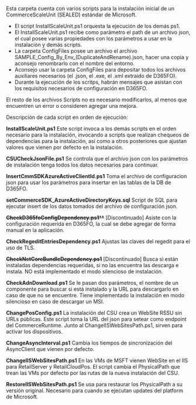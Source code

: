 Esta carpeta cuenta con varios scripts para la instalación inicial de un CommerceScaleUnit (SEALED) estándar de Microsoft.

* El script InstallScaleUnit.ps1 orquesta la ejecución de los demás ps1.
* El InstallScaleUnit.ps1 recibe como parámetro el path de un archivo json, el cual posee varias propiedades con los parámetros a usar en la instalación y demás scripts.
* La carpeta ConfigFiles posee un archivo el archivo SAMPLE_Config_By_Env_(DuplicateAndRename).json, hacer una copia y aconsejo renombrarlo con el nombre del entorno.
* Aconsejo usar la carpeta ConfigFiles para depositar todos los archivos auxiliares necesarios (el .json, el .exe, el .xml extraido de D365FO).
* Durante la ejecución de los scritps, habrán mensajes que asistan con los requisitos necesarios de configuración en D365FO.

El resto de los archivos Scripts no es necesario modificarlos, al menos que encuentren un error o consideren agregar una mejora.

Descripción de cada script en orden de ejecución:

**InstallScaleUnit.ps1**
Este script invoca a los demás scripts en el orden necesario para la instalación, invocando a scripts que realizan chequeos de dependencias para la instalación, así como a otros posteriores que ajustan valores que vienen por defecto en la instalación.

**CSUCheckJsonFile.ps1**
Se controla que el archivo json con los parámetros de instalación tenga todos los datos necesarios para continuar.

**InsertCmmSDKAzureActiveClientId.ps1**
Toma el archivo de configuracion json para usar los parámetros para insertar en las tablas de la DB de D365FO.

**setCommerceSDK_AzureActiveDirectoryKeys.sql**
Script de SQL para ejecutar insert de los datos tomados del archivo de configuración json.

~~**CheckD365foConfigDependency.ps1****~~ [Discontinuado]
Asiste con la configuración requerida en D365FO, la cual se debe agregar de forma manual en la aplicación.

**CheckRegeditEntriesDependency.ps1**
Ajustas las claves del regedit para el uso de TLS.

~~**CheckNetCoreBundleDependency.ps1**~~ [Discontinuado]
Busca si están instaladas dependencias requeridas, si no las encuentra las descarga e instala. NO está implementado el modo silencioso de instalación.

**CheckAdnDownload.ps1**
Se le pasan dos parámetros, el nombre de un componente para buscar si está instalado y la URL para descargarlo en caso de que no se encuentre. Tiene implementado la instalación en modo silencioso en caso de descargar un MSI.

**ChangePosConfig.ps1**
La instalación del CSU crea un WebSite RSSU sin URLs públicas.
Este script toma la URL del json para setear como endpoint del CommerceRuntime. Junto al ChangeIISWebSitesPath.ps1, sirven para activar los dispositivos.

**ChangeAsyncInterval.ps1**
Cambia los tiempos de sincronización del AsyncClient que vienen por defecto.

**ChangeIISWebSitesPath.ps1**
En las VMs de MSFT vienen WebSite en el IIS para RetailServer y RetailCloudPos. El script cambia el PhysicalPath que trean las VMs por defecto por las rutas de la nueva instalación del CSU.

**RestoreIISWebSitesPath.ps1**
Se usa para restaurar los PhysicalPath a su versión original. Necesario para cuando se ejecutan updates del platform de Microsoft.
